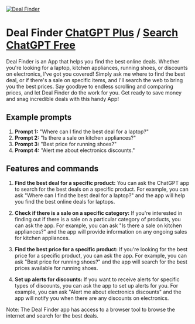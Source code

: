 
[![Deal Finder](https://files.oaiusercontent.com/file-faizu8z1qJkRDPNBa8QBPWX4?se=2123-10-16T12%3A58%3A52Z&sp=r&sv=2021-08-06&sr=b&rscc=max-age%3D31536000%2C%20immutable&rscd=attachment%3B%20filename%3D88bf0b83-2fa0-4fb2-bd2a-a5587c6c1a15.png&sig=wThlU6n1MGW8Hzc14UdF2YGygyHWzhyJuEmRenjFiRk%3D)](https://chat.openai.com/g/g-njsYUllyR-deal-finder)

# Deal Finder [ChatGPT Plus](https://chat.openai.com/g/g-njsYUllyR-deal-finder) / [Search ChatGPT Free](https://gptcall.net/index.html#/?search=Deal%20Finder)

Deal Finder is an App that helps you find the best online deals. Whether you're looking for a laptop, kitchen appliances, running shoes, or discounts on electronics, I've got you covered! Simply ask me where to find the best deal, or if there's a sale on specific items, and I'll search the web to bring you the best prices. Say goodbye to endless scrolling and comparing prices, and let Deal Finder do the work for you. Get ready to save money and snag incredible deals with this handy App!

## Example prompts

1. **Prompt 1:** "Where can I find the best deal for a laptop?"
2. **Prompt 2:** "Is there a sale on kitchen appliances?"
3. **Prompt 3:** "Best price for running shoes?"
4. **Prompt 4:** "Alert me about electronics discounts."

## Features and commands

1. **Find the best deal for a specific product:** You can ask the ChatGPT app to search for the best deals on a specific product. For example, you can ask "Where can I find the best deal for a laptop?" and the app will help you find the best online deals for laptops.

2. **Check if there is a sale on a specific category:** If you're interested in finding out if there is a sale on a particular category of products, you can ask the app. For example, you can ask "Is there a sale on kitchen appliances?" and the app will provide information on any ongoing sales for kitchen appliances.

3. **Find the best price for a specific product:** If you're looking for the best price for a specific product, you can ask the app. For example, you can ask "Best price for running shoes?" and the app will search for the best prices available for running shoes.

4. **Set up alerts for discounts:** If you want to receive alerts for specific types of discounts, you can ask the app to set up alerts for you. For example, you can ask "Alert me about electronics discounts" and the app will notify you when there are any discounts on electronics.

Note: The Deal Finder app has access to a browser tool to browse the internet and search for the best deals.



